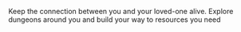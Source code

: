 Keep the connection between you and your loved-one alive. Explore dungeons around you and build your way to resources you need